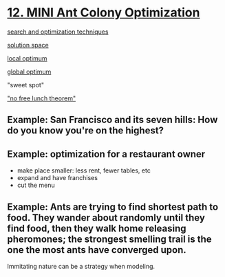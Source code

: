 # [12. MINI Ant Colony Optimization](http://dataskeptic.com/epnotes/ant-colony-optimization.php)

[search and optimization techniques](https://en.m.wikipedia.org/wiki/Mathematical_optimization)

[solution space](https://en.m.wikipedia.org/wiki/Mathematical_optimization)

[local optimum](https://en.m.wikipedia.org/wiki/Local_optimum)

[global optimum](https://en.m.wikipedia.org/wiki/Maxima_and_minima)

"sweet spot"

["no free lunch theorem"](https://en.m.wikipedia.org/wiki/No_free_lunch_theorem)

## Example: San Francisco and its seven hills: How do you know you're on the highest?

## Example: optimization for a restaurant owner

* make place smaller: less rent, fewer tables, etc
* expand and have franchises
* cut the menu


## Example: Ants are trying to find shortest path to food. They wander about randomly until they find food, then they walk home releasing pheromones; the strongest smelling trail is the one the most ants have converged upon. 

Immitating nature can be a strategy when modeling. 
